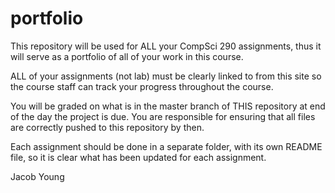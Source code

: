 # portfolio

This repository will be used for ALL your CompSci 290 assignments, thus it will serve as a portfolio of all of your work in this course.

ALL of your assignments (not lab) must be clearly linked to from this site so the course staff can track your progress throughout the course.

You will be graded on what is in the master branch of THIS repository at end of the day the project is due. You are responsible for ensuring that all files are correctly pushed to this repository by then.

Each assignment should be done in a separate folder, with its own README file, so it is clear what has been updated for each assignment.

Jacob Young
